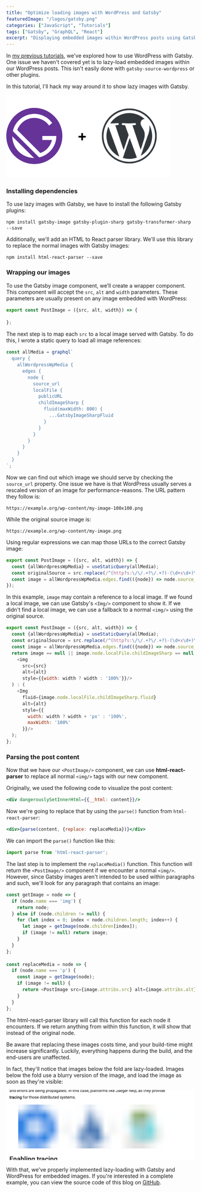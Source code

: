 ```yaml
---
title: "Optimize loading images with WordPress and Gatsby"
featuredImage: "/logos/gatsby.png"
categories: ["JavaScript", "Tutorials"]
tags: ["Gatsby", "GraphQL", "React"]
excerpt: "Displaying embedded images within WordPress posts using Gatsby is officially unsupported, but in this tutorial we'll explore alternatives."
---
```


In [my previous tutorials](/tag/gatsby), we've explored how to use WordPress with Gatsby. One issue we haven't covered yet is to lazy-load embedded images within our WordPress posts. This isn't easily done with `gatsby-source-wordpress` or other plugins.

In this tutorial, I'll hack my way around it to show lazy images with Gatsby.

![Gatsby + WordPress](./images/gatsby-wordpress.png)

### Installing dependencies

To use lazy images with Gatsby, we have to install the following Gatsby plugins:

```
npm install gatsby-image gatsby-plugin-sharp gatsby-transformer-sharp --save
```

Additionally, we'll add an HTML to React parser library. We'll use this library to replace the normal images with Gatsby images:

```
npm install html-react-parser --save
```

### Wrapping our images

To use the Gatsby image component, we’ll create a wrapper component. This component will accept the `src`, `alt` and `width` parameters. These parameters are usually present on any image embedded with WordPress:

```javascript
export const PostImage = ({src, alt, width}) => {

};
```

The next step is to map each `src` to a local image served with Gatsby. To do this, I wrote a static query to load all image references:

```javascript
const allMedia = graphql`
  query {
    allWordpressWpMedia {
      edges {
        node {
          source_url
          localFile {
            publicURL
            childImageSharp {
              fluid(maxWidth: 800) {
                ...GatsbyImageSharpFluid
              }
            }
          }
        }
      }
    }
  }
`;
```

Now we can find out which image we should serve by checking the `source_url` property. One issue we have is that WordPress usually serves a rescaled version of an image for performance-reasons. The URL pattern they follow is:

```
https://example.org/wp-content/my-image-100x100.png
```

While the original source image is:

```
https://example.org/wp-content/my-image.png
```

Using regular expressions we can map those URLs to the correct Gatsby image:

```javascript
export const PostImage = ({src, alt, width}) => {
  const {allWordpressWpMedia} = useStaticQuery(allMedia);
  const originalSource = src.replace(/^(http?s:\/\/.+?\/.+?)-(\d+x\d+)\.(.+?)$/g, '$1.$3');
  const image = allWordpressWpMedia.edges.find(({node}) => node.source_url === originalSource);
});
```

In this example, `image` may contain a reference to a local image. If we found a local image, we can use Gatsby's `<Img/>` component to show it. If we didn't find a local image, we can use a fallback to a normal `<img/>` using the original source.

```javascript
export const PostImage = ({src, alt, width}) => {
  const {allWordpressWpMedia} = useStaticQuery(allMedia);
  const originalSource = src.replace(/^(http?s:\/\/.+?\/.+?)-(\d+x\d+)\.(.+?)$/g, '$1.$3');
  const image = allWordpressWpMedia.edges.find(({node}) => node.source_url === originalSource);
  return image == null || image.node.localFile.childImageSharp == null ? (
    <img
      src={src}
      alt={alt}
      style={{width: width ? width : '100%'}}/>
  ) : (
    <Img
      fluid={image.node.localFile.childImageSharp.fluid}
      alt={alt}
      style={{
        width: width ? width + 'px' : '100%',
        maxWidth: '100%'
      }}/>
  );
};
```

### Parsing the post content

Now that we have our `<PostImage/>` component, we can use **html-react-parser** to replace all normal `<img/>` tags with our new component.

Originally, we used the following code to visualize the post content:

```jsx
<div dangerouslySetInnerHtml={{__html: content}}/>
```

Now we're going to replace that by using the `parse()` function from `html-react-parser`:

```jsx
<div>{parse(content, {replace: replaceMedia})}</div>
```

We can import the `parse()` function like this:

```javascript
import parse from 'html-react-parser';
```

The last step is to implement the `replaceMedia()` function. This function will return the `<PostImage/>` component if we encounter a normal `<img/>`. However, since Gatsby images aren't intended to be used within paragraphs and such, we'll look for any paragraph that contains an image:

```javascript
const getImage = node => {
  if (node.name === 'img') {
    return node;
  } else if (node.children != null) {
    for (let index = 0; index < node.children.length; index++) {
      let image = getImage(node.children[index]);
      if (image != null) return image;
    }
  }
};

const replaceMedia = node => {
  if (node.name === 'p') {
    const image = getImage(node);
    if (image != null) {
      return <PostImage src={image.attribs.src} alt={image.attribs.alt} width={image.attribs.width}/>;
    }
  }
};
```

The html-react-parser library will call this function for each node it encounters. If we return anything from within this function, it will show that instead of the original node.

Be aware that replacing these images costs time, and your build-time might increase significantly. Luckily, everything happens during the build, and the end-users are unaffected.

In fact, they'll notice that images below the fold are lazy-loaded. Images below the fold use a blurry version of the image, and load the image as soon as they're visible:

![Screenshot of the blurry image being loaded](./images/Screenshot-2019-09-04-15.51.58.png)

With that, we've properly implemented lazy-loading with Gatsby and WordPress for embedded images. If you're interested in a complete example, you can view the source code of this blog on [GitHub](https://github.com/g00glen00b/gatsby-blog).
